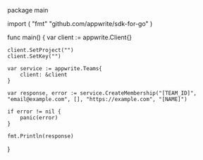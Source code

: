 package main

import (
    "fmt"
    "github.com/appwrite/sdk-for-go"
)

func main() {
    var client := appwrite.Client{}

    client.SetProject("")
    client.SetKey("")

    var service := appwrite.Teams{
        client: &client
    }

    var response, error := service.CreateMembership("[TEAM_ID]", "email@example.com", [], "https://example.com", "[NAME]")

    if error != nil {
        panic(error)
    }

    fmt.Println(response)
}